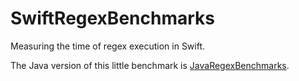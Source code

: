 # SwiftRegexBenchmarks

Measuring the time of regex execution in Swift.

The Java version of this little benchmark is [JavaRegexBenchmarks](https://github.com/stefanspringer1/JavaRegexBenchmarks).